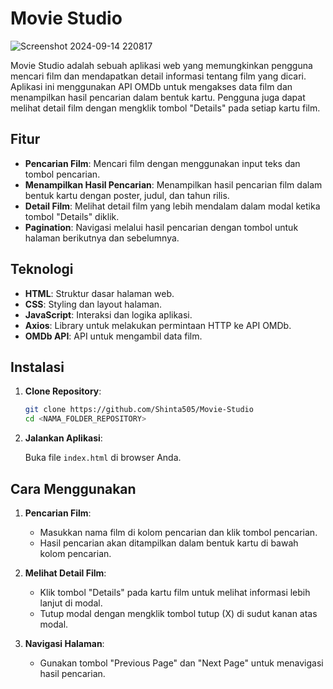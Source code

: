 # Movie Studio

![Screenshot 2024-09-14 220817](https://github.com/user-attachments/assets/5cccaa09-5c08-41c6-b120-c80ec2a6a0fb)


Movie Studio adalah sebuah aplikasi web yang memungkinkan pengguna mencari film dan mendapatkan detail informasi tentang film yang dicari. Aplikasi ini menggunakan API OMDb untuk mengakses data film dan menampilkan hasil pencarian dalam bentuk kartu. Pengguna juga dapat melihat detail film dengan mengklik tombol "Details" pada setiap kartu film.

## Fitur

- **Pencarian Film**: Mencari film dengan menggunakan input teks dan tombol pencarian.
- **Menampilkan Hasil Pencarian**: Menampilkan hasil pencarian film dalam bentuk kartu dengan poster, judul, dan tahun rilis.
- **Detail Film**: Melihat detail film yang lebih mendalam dalam modal ketika tombol "Details" diklik.
- **Pagination**: Navigasi melalui hasil pencarian dengan tombol untuk halaman berikutnya dan sebelumnya.

## Teknologi

- **HTML**: Struktur dasar halaman web.
- **CSS**: Styling dan layout halaman.
- **JavaScript**: Interaksi dan logika aplikasi.
- **Axios**: Library untuk melakukan permintaan HTTP ke API OMDb.
- **OMDb API**: API untuk mengambil data film.

## Instalasi

1. **Clone Repository**:

   ```bash
   git clone https://github.com/Shinta505/Movie-Studio
   cd <NAMA_FOLDER_REPOSITORY>
   ```
2. **Jalankan Aplikasi**:

   Buka file `index.html` di browser Anda.

## Cara Menggunakan

1. **Pencarian Film**:
   - Masukkan nama film di kolom pencarian dan klik tombol pencarian.
   - Hasil pencarian akan ditampilkan dalam bentuk kartu di bawah kolom pencarian.

2. **Melihat Detail Film**:
   - Klik tombol "Details" pada kartu film untuk melihat informasi lebih lanjut di modal.
   - Tutup modal dengan mengklik tombol tutup (X) di sudut kanan atas modal.

3. **Navigasi Halaman**:
   - Gunakan tombol "Previous Page" dan "Next Page" untuk menavigasi hasil pencarian.
